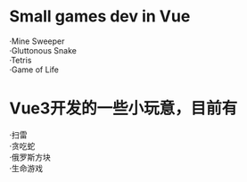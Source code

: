 # Small games dev in Vue
·Mine Sweeper  
·Gluttonous Snake  
·Tetris  
·Game of Life  

# Vue3开发的一些小玩意，目前有  
·扫雷  
·贪吃蛇  
·俄罗斯方块  
·生命游戏
